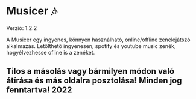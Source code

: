 # Musicer 🎶
Verzió: 1.2.2

A Musicer egy ingyenes, könnyen használható, online/offline zenelejátszó alkalmazás.
Letölthető ingyenesen, spotify és youtube music zenék, hogyélvezhesse ofline is a zenéket.
## Tilos a másolás vagy bármilyen módon való átírása és más oldalra posztolása! Minden jog fenntartva! 2022
